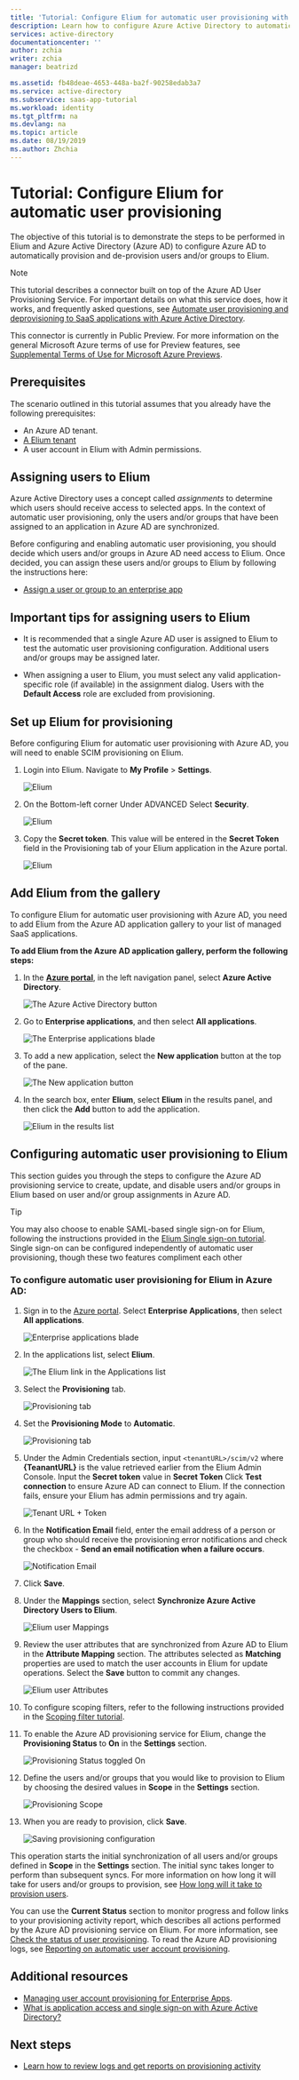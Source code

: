 ```yaml
---
title: 'Tutorial: Configure Elium for automatic user provisioning with Azure Active Directory | Microsoft Docs'
description: Learn how to configure Azure Active Directory to automatically provision and de-provision user accounts to Elium.
services: active-directory
documentationcenter: ''
author: zchia
writer: zchia
manager: beatrizd

ms.assetid: fb48deae-4653-448a-ba2f-90258edab3a7
ms.service: active-directory
ms.subservice: saas-app-tutorial
ms.workload: identity
ms.tgt_pltfrm: na
ms.devlang: na
ms.topic: article
ms.date: 08/19/2019
ms.author: Zhchia
---
```


# Tutorial: Configure Elium for automatic user provisioning

The objective of this tutorial is to demonstrate the steps to be performed in Elium  and Azure Active Directory (Azure AD) to configure Azure AD to automatically provision and de-provision users and/or groups to Elium.

> [!NOTE]
> This tutorial describes a connector built on top of the Azure AD User Provisioning Service. For important details on what this service does, how it works, and frequently asked questions, see [Automate user provisioning and deprovisioning to SaaS applications with Azure Active Directory](../manage-apps/user-provisioning.md).
>
> This connector is currently in Public Preview. For more information on the general Microsoft Azure terms of use for Preview features, see [Supplemental Terms of Use for Microsoft Azure Previews](https://azure.microsoft.com/support/legal/preview-supplemental-terms/).

## Prerequisites

The scenario outlined in this tutorial assumes that you already have the following prerequisites:

* An Azure AD tenant.
* [A Elium tenant](https://www.elium.com/pricing/)
* A user account in Elium  with Admin permissions.

## Assigning users to Elium

Azure Active Directory uses a concept called *assignments* to determine which users should receive access to selected apps. In the context of automatic user provisioning, only the users and/or groups that have been assigned to an application in Azure AD are synchronized.

Before configuring and enabling automatic user provisioning, you should decide which users and/or groups in Azure AD need access to Elium. Once decided, you can assign these users and/or groups to Elium  by following the instructions here:
* [Assign a user or group to an enterprise app](../manage-apps/assign-user-or-group-access-portal.md)

## Important tips for assigning users to Elium 

* It is recommended that a single Azure AD user is assigned to Elium  to test the automatic user provisioning configuration. Additional users and/or groups may be assigned later.

* When assigning a user to Elium, you must select any valid application-specific role (if available) in the assignment dialog. Users with the **Default Access** role are excluded from provisioning.

## Set up Elium for provisioning

Before configuring Elium  for automatic user provisioning with Azure AD, you will need to enable SCIM provisioning on Elium.

1. Login into Elium. Navigate to **My Profile** > **Settings**.

	![Elium](media/Elium-provisioning-tutorial/setting.png)

2. On the Bottom-left corner Under ADVANCED Select **Security**.

	![Elium](media/Elium-provisioning-tutorial/security.png)

3. Copy the  **Secret token**. This value will be entered in the **Secret Token** field in the Provisioning tab of your Elium application in the Azure portal.

	![Elium](media/Elium-provisioning-tutorial/token.png)


## Add Elium  from the gallery

To configure Elium  for automatic user provisioning with Azure AD, you need to add Elium  from the Azure AD application gallery to your list of managed SaaS applications.

**To add Elium  from the Azure AD application gallery, perform the following steps:**

1. In the **[Azure portal](https://portal.azure.com)**, in the left navigation panel, select **Azure Active Directory**.

	![The Azure Active Directory button](common/select-azuread.png)

2. Go to **Enterprise applications**, and then select **All applications**.

	![The Enterprise applications blade](common/enterprise-applications.png)

3. To add a new application, select the **New application** button at the top of the pane.

	![The New application button](common/add-new-app.png)

4. In the search box, enter **Elium**, select **Elium** in the results panel, and then click the **Add** button to add the application.

	![Elium  in the results list](common/search-new-app.png)

## Configuring automatic user provisioning to Elium  

This section guides you through the steps to configure the Azure AD provisioning service to create, update, and disable users and/or groups in Elium  based on user and/or group assignments in Azure AD.

> [!TIP]
> You may also choose to enable SAML-based single sign-on for Elium, following the instructions provided in the [Elium  Single sign-on tutorial](Elium-tutorial.md). Single sign-on can be configured independently of automatic user provisioning, though these two features compliment each other

### To configure automatic user provisioning for Elium  in Azure AD:

1. Sign in to the [Azure portal](https://portal.azure.com). Select **Enterprise Applications**, then select **All applications**.

	![Enterprise applications blade](common/enterprise-applications.png)

2. In the applications list, select **Elium**.

	![The Elium  link in the Applications list](common/all-applications.png)

3. Select the **Provisioning** tab.

	![Provisioning tab](common/provisioning.png)

4. Set the **Provisioning Mode** to **Automatic**.

	![Provisioning tab](common/provisioning-automatic.png)

5. Under the Admin Credentials section, input  `<tenantURL>/scim/v2` where **{TeanantURL}** is the  value retrieved earlier from the Elium Admin Console. Input the **Secret token** value in **Secret Token** Click **Test connection** to ensure Azure AD can connect to Elium. If the connection fails, ensure your Elium has admin permissions and try again.

	![Tenant URL + Token](common/provisioning-testconnection-tenanturltoken.png)

6. In the **Notification Email** field, enter the email address of a person or group who should receive the provisioning error notifications and check the checkbox - **Send an email notification when a failure occurs**.

	![Notification Email](common/provisioning-notification-email.png)

7. Click **Save**.

8. Under the **Mappings** section, select **Synchronize Azure Active Directory Users to Elium**.

	![Elium user Mappings](media/Elium-provisioning-tutorial/usermapping.png)

9. Review the user attributes that are synchronized from Azure AD to Elium  in the **Attribute Mapping** section. The attributes selected as **Matching** properties are used to match the user accounts in Elium  for update operations. Select the **Save** button to commit any changes.

	![Elium  user Attributes](media/Elium-provisioning-tutorial/userattribute.png)


11. To configure scoping filters, refer to the following instructions provided in the [Scoping filter tutorial](../manage-apps/define-conditional-rules-for-provisioning-user-accounts.md).

12. To enable the Azure AD provisioning service for Elium, change the **Provisioning Status** to **On** in the **Settings** section.

	![Provisioning Status toggled On](common/provisioning-toggle-on.png)

13. Define the users and/or groups that you would like to provision to Elium  by choosing the desired values in **Scope** in the **Settings** section.

	![Provisioning Scope](common/provisioning-scope.png)

14. When you are ready to provision, click **Save**.

	![Saving provisioning configuration](common/provisioning-configuration-save.png)

This operation starts the initial synchronization of all users and/or groups defined in **Scope** in the **Settings** section. The initial sync takes longer to perform than subsequent syncs. For more information on how long it will take for users and/or groups to provision, see [How long will it take to provision users](../manage-apps/application-provisioning-when-will-provisioning-finish-specific-user.md#how-long-will-it-take-to-provision-users).

You can use the **Current Status** section to monitor progress and follow links to your provisioning activity report, which describes all actions performed by the Azure AD provisioning service on Elium. For more information, see [Check the status of user provisioning](../manage-apps/application-provisioning-when-will-provisioning-finish-specific-user.md). To read the Azure AD provisioning logs, see [Reporting on automatic user account provisioning](../manage-apps/check-status-user-account-provisioning.md).


## Additional resources

* [Managing user account provisioning for Enterprise Apps](../manage-apps/configure-automatic-user-provisioning-portal.md).
* [What is application access and single sign-on with Azure Active Directory?](../manage-apps/what-is-single-sign-on.md)

## Next steps

* [Learn how to review logs and get reports on provisioning activity](../manage-apps/check-status-user-account-provisioning.md)
